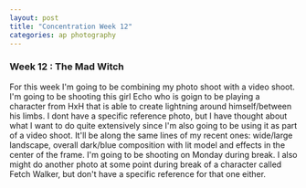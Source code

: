 ```yaml
---
layout: post
title: "Concentration Week 12"
categories: ap photography
---
```


### Week 12 : The Mad Witch

For this week I'm going to be combining my photo shoot with a video
shoot. I'm going to be shooting this girl Echo who is goign to be
playing a character from HxH that is able to create lightning around
himself/between his limbs. I dont have a specific reference photo, but I
have thought about what I want to do quite extensively since I'm also
going to be using it as part of a video shoot. It'll be along the same
lines of my recent ones: wide/large landscape, overall dark/blue
composition with lit model and effects in the center of the frame. I'm
going to be shooting on Monday during break. I also might do another
photo at some point during break of a character called Fetch Walker, but
don't have a specific reference for that one either.


